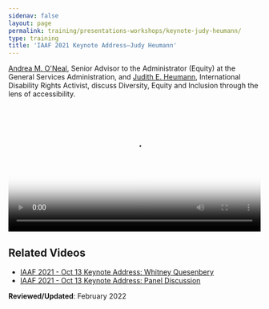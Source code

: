 ```yaml
---
sidenav: false
layout: page
permalink: training/presentations-workshops/keynote-judy-heumann/
type: training
title: 'IAAF 2021 Keynote Address—Judy Heumann'
---
```


<a href="https://www.section508.gov/iaaf/biographies-2021#oneal">Andrea M. O'Neal</a>, Senior Advisor to the Administrator (Equity) at the General Services Administration, and <a href="https://www.section508.gov/iaaf/biographies-2021#heumann">Judith E. Heumann</a>, International Disability Rights Activist, discuss Diversity, Equity and Inclusion through the lens of accessibility.

<video controls="controls" poster="https://assets.section508.gov/files/thumbnails/iaaf-2021-keynote-heumann-poster.png" data-vscid="3qesx4ovd" style="width:100%" class="border-base radius-lg border-0px"><source src="https://assets.section508.gov/files/videos/iaaf-2021-keynote-heumann-SD-OC.mp4" type="video/mp4" /></video>

## Related Videos

* [IAAF 2021 - Oct 13 Keynote Address: Whitney Quesenbery](/training/presentations-workshops/keynote-whitney-quesenbery/)
* [IAAF 2021 - Oct 13 Keynote Address: Panel Discussion](/training/presentations-workshops/keynote-panel-discussion/)

**Reviewed/Updated**: February 2022
